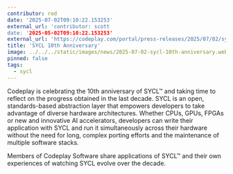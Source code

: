 ```yaml
---
contributor: rod
date: '2025-07-02T09:10:22.153253'
external_url: 'contributor: scott
date: '2025-05-02T09:10:22.153253'
external_url: 'https://codeplay.com/portal/press-releases/2025/07/02/sycl-10-years'
title: 'SYCL 10th Anniversary'
image: ../../../static/images/news/2025-07-02-sycl-10th-anniversary.webp
pinned: false
tags:
  - sycl
---
```


Codeplay is celebrating the 10th anniversary of SYCL™ and taking time to reflect on the progress obtained in the last decade. SYCL is an open, standards-based abstraction layer that empowers developers to take advantage of diverse hardware architectures. Whether CPUs, GPUs, FPGAs or new and innovative AI accelerators, developers can write their application with SYCL and run it simultaneously across their hardware without the need for long, complex porting efforts and the maintenance of multiple software stacks.

Members of Codeplay Software share applications of SYCL™  and their own experiences of watching SYCL evolve over the decade. 
